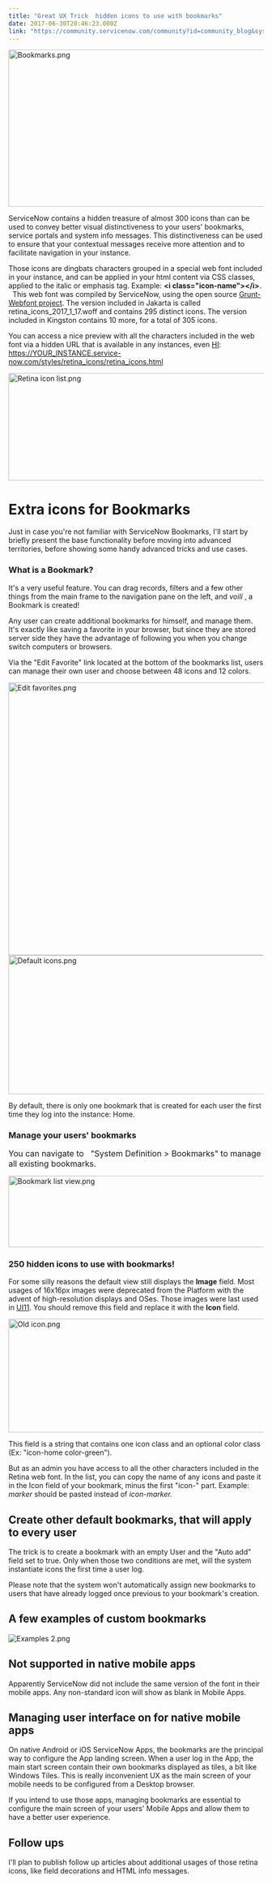 ```yaml
---
title: "Great UX Trick  hidden icons to use with bookmarks"
date: 2017-06-30T20:46:23.000Z
link: "https://community.servicenow.com/community?id=community_blog&sys_id=50cdaea9dbd0dbc01dcaf3231f96197f"
---
```

<p><img   alt="Bookmarks.png" class="image-1 jive-image" src="8312afb5db9093041dcaf3231f9619c2.iix" style="width: 620px; height: 310px;"/></p><p>ServiceNow contains a hidden treasure of almost 300 icons than can be used to convey better visual distinctiveness to your users' bookmarks, service portals and system info messages. This distinctiveness can be used to ensure that your contextual messages receive more attention and to facilitate navigation in your instance.</p><p></p><p>Those icons are dingbats characters grouped in a special web font included in your instance, and can be applied in your html content via CSS classes, applied to the italic or emphasis tag. Example: <strong>&lt;i class="icon-name"&gt;&lt;/i</strong><strong>&gt;</strong>.   This web font was compiled by ServiceNow, using the open source <a title="ithub.com/sapegin/grunt-webfont" href="https://github.com/sapegin/grunt-webfont">Grunt-Webfont project</a>. The version included in Jakarta is called retina_icons_2017_1_17.woff and contains 295 distinct icons. The version included in Kingston contains 10 more, for a total of 305 icons.</p><p></p><p>You can access a nice preview with all the characters included in the web font via a hidden URL that is available in any instances, even <a title="i.service-now.com/styles/retina_icons/retina_icons.html" href="https://hi.service-now.com/styles/retina_icons/retina_icons.html">HI</a>: <a title="i.service-now.com/styles/retina_icons/retina_icons.html" href="https://hi.service-now.com/styles/retina_icons/retina_icons.html">https://YOUR_INSTANCE.service-now.com/styles/retina_icons/retina_icons.html</a></p><p><img   alt="Retina icon list.png" class="image-2 jive-image" src="2b7c0542db189f048c8ef4621f961936.iix" style="width: 620px; height: 212px;"/></p><h1></h1><h1>Extra icons for Bookmarks</h1><p>Just in case you're not familiar with ServiceNow Bookmarks, I'll start by briefly present the base functionality before moving into advanced territories, before showing some handy advanced tricks and use cases.</p><p></p><h3>What is a Bookmark?</h3><p>It's a very useful feature. You can drag records, filters and a few other things from the main frame to the navigation pane on the left, and <em>voilí </em>, a Bookmark is created!</p><p></p><p>Any user can create additional bookmarks for himself, and manage them. It's exactly like saving a favorite in your browser, but since they are stored server side they have the advantage of following you when you change switch computers or browsers.</p><p></p><p>Via the "Edit Favorite" link located at the bottom of the bookmarks list, users can manage their own user and choose between 48 icons and 12 colors.</p><p></p><p><img   alt="Edit favorites.png" class="image-3 jive-image" src="77cce0cadb1c57041dcaf3231f961967.iix" style="width: 620px; height: 538px;"/><img   alt="Default icons.png" class="image-4 jive-image" src="88facc42db109fc03eb27a9e0f9619e9.iix" style="width: 620px; height: 274px;"/></p><p>By default, there is only one bookmark that is created for each user the first time they log into the instance: Home.</p><p></p><h3>Manage your users' bookmarks</h3><p><span style="font-size: 1rem;">You can navigate to   "System Definition &gt; Bookmarks" to manage all existing bookmarks.</span></p><p><img   alt="Bookmark list view.png" class="image-5 jive-image" src="8a85e739db90dfc0b322f4621f9619a4.iix" style="width: 620px; height: 141px;"/></p><h3>250 hidden icons to use with bookmarks!</h3><p>For some silly reasons the default view still displays the <strong>Image</strong> field. Most usages of 16x16px images were deprecated from the Platform with the advent of high-resolution displays and OSes. Those images were last used in <a title="ocs.servicenow.com/bundle/istanbul-servicenow-platform/page/administer/navigation-and-ui/concept/c_UI11.html" href="https://docs.servicenow.com/bundle/istanbul-servicenow-platform/page/administer/navigation-and-ui/concept/c_UI11.html">UI11</a>. You should remove this field and replace it with the <strong>Icon</strong> field.</p><p><img   alt="Old icon.png" class="image-6 jive-image" src="150a0d86db14130468c1fb651f961945.iix" style="width: 620px; height: 224px;"/></p><p>This field is a string that contains one icon class and an optional color class (Ex: "icon-home color-green").</p><p></p><p>But as an admin you have access to all the other characters included in the Retina web font. In the list, you can copy the name of any icons and paste it in the Icon field of your bookmark, minus the first "icon-" part. Example: <em>marker</em> should be pasted instead of <em>icon-marker.</em></p><p></p><h2>Create other default bookmarks, that will apply to every user</h2><p>The trick is to create a bookmark with an empty User and the "Auto add" field set to true. Only when those two conditions are met, will the system instantiate icons the first time a user log.</p><p></p><p>Please note that the system won't automatically assign new bookmarks to users that have already logged once previous to your bookmark's creation.</p><p></p><h2>A few examples of custom bookmarks</h2><p><img   alt="Examples 2.png" class="image-7 jive-image" src="99f96842dbd09304b322f4621f96194d.iix" style="height: auto;"/></p><h2></h2><h2>Not supported in native mobile apps</h2><p>Apparently ServiceNow did not include the same version of the font in their mobile apps. Any non-standard icon will show as blank in Mobile Apps.</p><h2></h2><h2>Managing user interface on for native mobile apps</h2><p>On native Android or iOS ServiceNow Apps, the bookmarks are the principal way to configure the App landing screen. When a user log in the App, the main start screen contain their own bookmarks displayed as tiles, a bit like Windows Tiles. This is really inconvenient UX as the main screen of your mobile needs to be configured from a Desktop browser.</p><p></p><p>If you intend to use those apps, managing bookmarks are essential to configure the main screen of your users' Mobile Apps and allow them to have a better user experience.</p><h2></h2><h2>Follow ups</h2><p>I'll plan to publish follow up articles about additional usages of those retina icons, like field decorations and HTML info messages.</p>